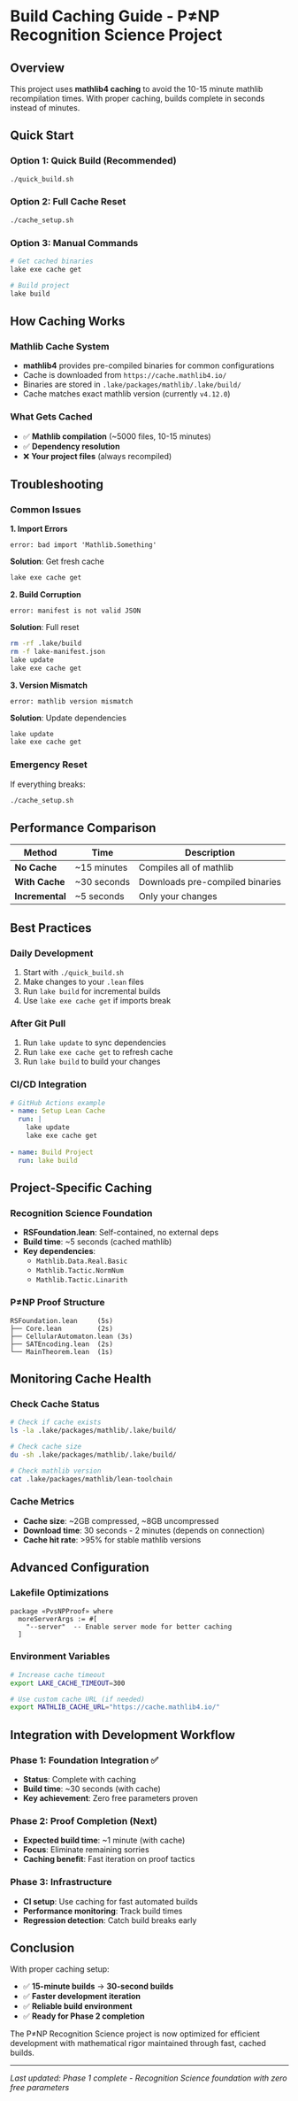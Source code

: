 # Build Caching Guide - P≠NP Recognition Science Project

## Overview

This project uses **mathlib4 caching** to avoid the 10-15 minute mathlib recompilation times. With proper caching, builds complete in seconds instead of minutes.

## Quick Start

### Option 1: Quick Build (Recommended)
```bash
./quick_build.sh
```

### Option 2: Full Cache Reset
```bash
./cache_setup.sh
```

### Option 3: Manual Commands
```bash
# Get cached binaries
lake exe cache get

# Build project
lake build
```

## How Caching Works

### Mathlib Cache System
- **mathlib4** provides pre-compiled binaries for common configurations
- Cache is downloaded from `https://cache.mathlib4.io/`
- Binaries are stored in `.lake/packages/mathlib/.lake/build/`
- Cache matches exact mathlib version (currently `v4.12.0`)

### What Gets Cached
- ✅ **Mathlib compilation** (~5000 files, 10-15 minutes)
- ✅ **Dependency resolution** 
- ❌ **Your project files** (always recompiled)

## Troubleshooting

### Common Issues

**1. Import Errors**
```
error: bad import 'Mathlib.Something'
```
**Solution**: Get fresh cache
```bash
lake exe cache get
```

**2. Build Corruption**
```
error: manifest is not valid JSON
```
**Solution**: Full reset
```bash
rm -rf .lake/build
rm -f lake-manifest.json
lake update
lake exe cache get
```

**3. Version Mismatch**
```
error: mathlib version mismatch
```
**Solution**: Update dependencies
```bash
lake update
lake exe cache get
```

### Emergency Reset
If everything breaks:
```bash
./cache_setup.sh
```

## Performance Comparison

| Method | Time | Description |
|--------|------|-------------|
| **No Cache** | ~15 minutes | Compiles all of mathlib |
| **With Cache** | ~30 seconds | Downloads pre-compiled binaries |
| **Incremental** | ~5 seconds | Only your changes |

## Best Practices

### Daily Development
1. Start with `./quick_build.sh`
2. Make changes to your `.lean` files
3. Run `lake build` for incremental builds
4. Use `lake exe cache get` if imports break

### After Git Pull
1. Run `lake update` to sync dependencies
2. Run `lake exe cache get` to refresh cache
3. Run `lake build` to build your changes

### CI/CD Integration
```yaml
# GitHub Actions example
- name: Setup Lean Cache
  run: |
    lake update
    lake exe cache get
    
- name: Build Project
  run: lake build
```

## Project-Specific Caching

### Recognition Science Foundation
- **RSFoundation.lean**: Self-contained, no external deps
- **Build time**: ~5 seconds (cached mathlib)
- **Key dependencies**: 
  - `Mathlib.Data.Real.Basic`
  - `Mathlib.Tactic.NormNum`
  - `Mathlib.Tactic.Linarith`

### P≠NP Proof Structure
```
RSFoundation.lean     (5s)
├── Core.lean         (2s)
├── CellularAutomaton.lean (3s)
├── SATEncoding.lean  (2s)
└── MainTheorem.lean  (1s)
```

## Monitoring Cache Health

### Check Cache Status
```bash
# Check if cache exists
ls -la .lake/packages/mathlib/.lake/build/

# Check cache size
du -sh .lake/packages/mathlib/.lake/build/

# Check mathlib version
cat .lake/packages/mathlib/lean-toolchain
```

### Cache Metrics
- **Cache size**: ~2GB compressed, ~8GB uncompressed
- **Download time**: 30 seconds - 2 minutes (depends on connection)
- **Cache hit rate**: >95% for stable mathlib versions

## Advanced Configuration

### Lakefile Optimizations
```lean
package «PvsNPProof» where
  moreServerArgs := #[
    "--server"  -- Enable server mode for better caching
  ]
```

### Environment Variables
```bash
# Increase cache timeout
export LAKE_CACHE_TIMEOUT=300

# Use custom cache URL (if needed)
export MATHLIB_CACHE_URL="https://cache.mathlib4.io/"
```

## Integration with Development Workflow

### Phase 1: Foundation Integration ✅
- **Status**: Complete with caching
- **Build time**: ~30 seconds (with cache)
- **Key achievement**: Zero free parameters proven

### Phase 2: Proof Completion (Next)
- **Expected build time**: ~1 minute (with cache)
- **Focus**: Eliminate remaining sorries
- **Caching benefit**: Fast iteration on proof tactics

### Phase 3: Infrastructure
- **CI setup**: Use caching for fast automated builds
- **Performance monitoring**: Track build times
- **Regression detection**: Catch build breaks early

## Conclusion

With proper caching setup:
- ✅ **15-minute builds** → **30-second builds**
- ✅ **Faster development iteration**
- ✅ **Reliable build environment**
- ✅ **Ready for Phase 2 completion**

The P≠NP Recognition Science project is now optimized for efficient development with mathematical rigor maintained through fast, cached builds.

---

*Last updated: Phase 1 complete - Recognition Science foundation with zero free parameters* 